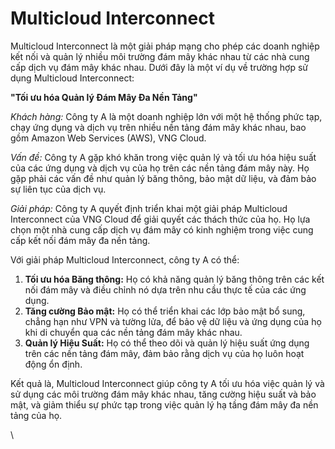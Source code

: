 # Multicloud Interconnect

Multicloud Interconnect là một giải pháp mạng cho phép các doanh nghiệp kết nối và quản lý nhiều môi trường đám mây khác nhau từ các nhà cung cấp dịch vụ đám mây khác nhau. Dưới đây là một ví dụ về trường hợp sử dụng Multicloud Interconnect:

&#x20;**"Tối ưu hóa Quản lý Đám Mây Đa Nền Tảng"**

_Khách hàng:_ Công ty A là một doanh nghiệp lớn với một hệ thống phức tạp, chạy ứng dụng và dịch vụ trên nhiều nền tảng đám mây khác nhau, bao gồm Amazon Web Services (AWS), VNG Cloud.

_Vấn đề:_ Công ty A gặp khó khăn trong việc quản lý và tối ưu hóa hiệu suất của các ứng dụng và dịch vụ của họ trên các nền tảng đám mây này. Họ gặp phải các vấn đề như quản lý băng thông, bảo mật dữ liệu, và đảm bảo sự liên tục của dịch vụ.

_Giải pháp:_ Công ty A quyết định triển khai một giải pháp Multicloud Interconnect của VNG Cloud để giải quyết các thách thức của họ. Họ lựa chọn một nhà cung cấp dịch vụ đám mây có kinh nghiệm trong việc cung cấp kết nối đám mây đa nền tảng.

Với giải pháp Multicloud Interconnect, công ty A có thể:

1. **Tối ưu hóa Băng thông:** Họ có khả năng quản lý băng thông trên các kết nối đám mây và điều chỉnh nó dựa trên nhu cầu thực tế của các ứng dụng.
2. **Tăng cường Bảo mật:** Họ có thể triển khai các lớp bảo mật bổ sung, chẳng hạn như VPN và tường lửa, để bảo vệ dữ liệu và ứng dụng của họ khi di chuyển qua các nền tảng đám mây khác nhau.
3. **Quản lý Hiệu Suất:** Họ có thể theo dõi và quản lý hiệu suất ứng dụng trên các nền tảng đám mây, đảm bảo rằng dịch vụ của họ luôn hoạt động ổn định.

Kết quả là, Multicloud Interconnect giúp công ty A tối ưu hóa việc quản lý và sử dụng các môi trường đám mây khác nhau, tăng cường hiệu suất và bảo mật, và giảm thiểu sự phức tạp trong việc quản lý hạ tầng đám mây đa nền tảng của họ.

\
